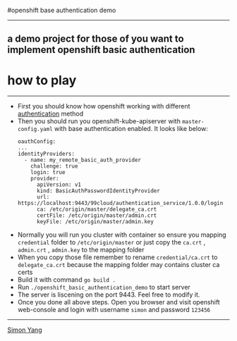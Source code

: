 #openshift base authentication demo 

----
a demo project for those of you want to implement openshift basic authentication
----


how to play
==================================

----

* First you should know how openshift working with different [authentication] method
* Then you should run you openshift-kube-apiserver with ``master-config.yaml`` with base authentication enabled. It looks like below:
    ```
    oauthConfig:
    ...
    identityProviders:
      - name: my_remote_basic_auth_provider
        challenge: true
        login: true
        provider:
          apiVersion: v1
          kind: BasicAuthPasswordIdentityProvider
          url: https://localhost:9443/99cloud/authentication_service/1.0.0/login
          ca: /etc/origin/master/delegate_ca.crt
          certFile: /etc/origin/master/admin.crt
          keyFile: /etc/origin/master/admin.key
    ```
* Normally you will run you cluster with container so ensure you mapping ``credential`` folder to ``/etc/origin/master`` or just copy the ``ca.crt`` , ``admin.crt`` , ``admin.key`` to the mapping folder
* When you copy those file remember to rename ``credential/ca.crt`` to ``delegate_ca.crt`` because the mapping folder may contains cluster ca certs
* Build it with command ``go build .``
* Run ``./openshift_basic_authentication_demo`` to start server 
* The server is liscening on the port 9443. Feel free to modify it.
* Once you done all above steps. Open you browser and visit openshift web-console and login with username ``simon`` and password ``123456``


----

[Simon Yang]

[authentication]: https://docs.openshift.com/enterprise/3.0/admin_guide/configuring_authentication.html#BasicAuthPasswordIdentityProvider
[Simon Yang]: simonycj@gmail.com
